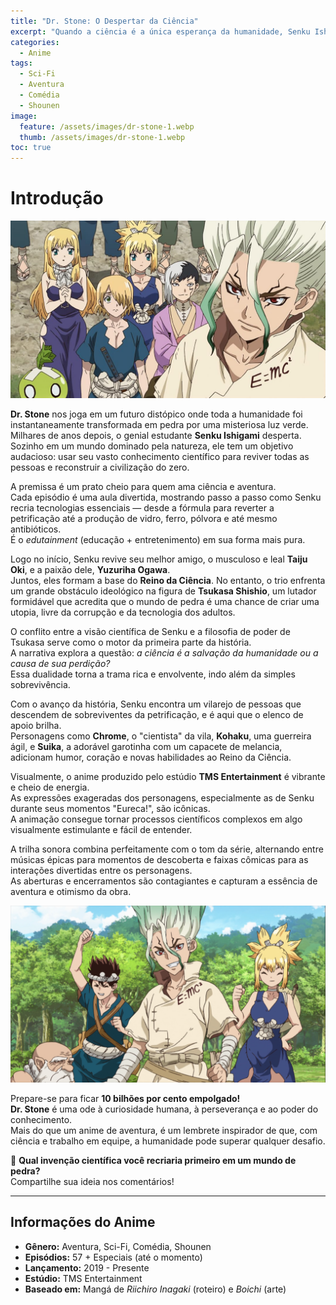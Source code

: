 ```yaml
---
title: "Dr. Stone: O Despertar da Ciência"
excerpt: "Quando a ciência é a única esperança da humanidade, Senku Ishigami lidera a reconstrução da civilização com pura genialidade. Um anime que mistura aventura, comédia e muito conhecimento."
categories:
  - Anime
tags:
  - Sci-Fi
  - Aventura
  - Comédia
  - Shounen
image:
  feature: /assets/images/dr-stone-1.webp
  thumb: /assets/images/dr-stone-1.webp
toc: true
---
```


# Introdução

![Senku Ishigami apontando para o céu, determinado a reconstruir a civilização.](/assets/images/dr-stone-1.webp)

**Dr. Stone** nos joga em um futuro distópico onde toda a humanidade foi instantaneamente transformada em pedra por uma misteriosa luz verde.  
Milhares de anos depois, o genial estudante **Senku Ishigami** desperta. Sozinho em um mundo dominado pela natureza, ele tem um objetivo audacioso: usar seu vasto conhecimento científico para reviver todas as pessoas e reconstruir a civilização do zero.

A premissa é um prato cheio para quem ama ciência e aventura.  
Cada episódio é uma aula divertida, mostrando passo a passo como Senku recria tecnologias essenciais — desde a fórmula para reverter a petrificação até a produção de vidro, ferro, pólvora e até mesmo antibióticos.  
É o *edutainment* (educação + entretenimento) em sua forma mais pura.

Logo no início, Senku revive seu melhor amigo, o musculoso e leal **Taiju Oki**, e a paixão dele, **Yuzuriha Ogawa**.  
Juntos, eles formam a base do **Reino da Ciência**. No entanto, o trio enfrenta um grande obstáculo ideológico na figura de **Tsukasa Shishio**, um lutador formidável que acredita que o mundo de pedra é uma chance de criar uma utopia, livre da corrupção e da tecnologia dos adultos.

O conflito entre a visão científica de Senku e a filosofia de poder de Tsukasa serve como o motor da primeira parte da história.  
A narrativa explora a questão: *a ciência é a salvação da humanidade ou a causa de sua perdição?*  
Essa dualidade torna a trama rica e envolvente, indo além da simples sobrevivência.

Com o avanço da história, Senku encontra um vilarejo de pessoas que descendem de sobreviventes da petrificação, e é aqui que o elenco de apoio brilha.  
Personagens como **Chrome**, o "cientista" da vila, **Kohaku**, uma guerreira ágil, e **Suika**, a adorável garotinha com um capacete de melancia, adicionam humor, coração e novas habilidades ao Reino da Ciência.

Visualmente, o anime produzido pelo estúdio **TMS Entertainment** é vibrante e cheio de energia.  
As expressões exageradas dos personagens, especialmente as de Senku durante seus momentos "Eureca!", são icônicas.  
A animação consegue tornar processos científicos complexos em algo visualmente estimulante e fácil de entender.

A trilha sonora combina perfeitamente com o tom da série, alternando entre músicas épicas para momentos de descoberta e faixas cômicas para as interações divertidas entre os personagens.  
As aberturas e encerramentos são contagiantes e capturam a essência de aventura e otimismo da obra.

![O Reino da Ciência reunido, com Senku, Chrome, Kohaku e outros personagens.](/assets/images/dr-stone-2.webp)

Prepare-se para ficar **10 bilhões por cento empolgado!**  
**Dr. Stone** é uma ode à curiosidade humana, à perseverança e ao poder do conhecimento.  
Mais do que um anime de aventura, é um lembrete inspirador de que, com ciência e trabalho em equipe, a humanidade pode superar qualquer desafio.

🔬 **Qual invenção científica você recriaria primeiro em um mundo de pedra?**  
Compartilhe sua ideia nos comentários!

---

## Informações do Anime

- **Gênero:** Aventura, Sci-Fi, Comédia, Shounen  
- **Episódios:** 57 + Especiais (até o momento)  
- **Lançamento:** 2019 - Presente  
- **Estúdio:** TMS Entertainment  
- **Baseado em:** Mangá de *Riichiro Inagaki* (roteiro) e *Boichi* (arte)
